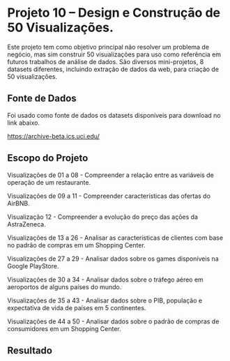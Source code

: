 # Projeto 10 – Design e Construção de 50 Visualizações.

Este projeto tem como objetivo principal não resolver um problema de negócio, mas sim construir 50 visualizações para uso como referência em futuros trabalhos de análise de dados. São diversos mini-projetos, 8 datasets diferentes, incluindo extração de dados da web, para criação de 50 visualizações.

## Fonte de Dados
Foi usado como fonte de dados os datasets disponíveis para download no link abaixo.

https://archive-beta.ics.uci.edu/

## Escopo do Projeto

Visualizações de 01 a 08 - Compreender a relação entre as variáveis de operação de um restaurante.

Visualizações de 09 a 11 - Compreender características das ofertas do AirBNB.

Visualização 12 - Compreender a evolução do preço das ações da AstraZeneca.

Visualizações de 13 a 26 - Analisar as características de clientes com base no padrão de compras em um Shopping Center.

Visualizações de 27 a 29 - Analisar dados sobre os games disponíveis na Google PlayStore.

Visualizações de 30 a 34 - Analisar dados sobre o tráfego aéreo em aeroportos de alguns países do mundo.

Visualizações de 35 a 43 - Analisar dados sobre o PIB, população e expectativa de vida de países em 5 continentes.

Visualizações de 44 a 50 - Analisar dados sobre o padrão de compras de consumidores em um Shopping Center.

## Resultado
